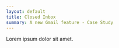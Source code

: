 ```yaml
---
layout: default
title: Closed Inbox
summary: A new Gmail feature - Case Study
---
```


Lorem ipsum dolor sit amet.